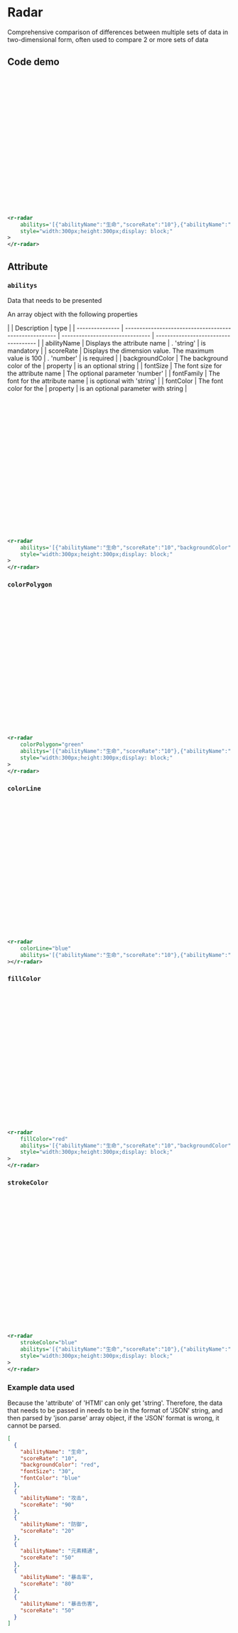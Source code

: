 # Radar

Comprehensive comparison of differences between multiple sets of data in two-dimensional form, often used to compare 2 or more sets of data

## Code demo

<r-radar style="width:300px;height:300px;display: block;" abilitys='[{"abilityName":"生命","scoreRate":"10"},{"abilityName":"攻击","scoreRate":"90"},{"abilityName":"防御","scoreRate":"20"},{"abilityName":"元素精通","scoreRate":"50"},{"abilityName":"暴击率","scoreRate":"80"},{"abilityName":"暴击伤害","scoreRate":"50"}]'></r-radar>

```xml
<r-radar
    abilitys='[{"abilityName":"生命","scoreRate":"10"},{"abilityName":"攻击","scoreRate":"90"},{"abilityName":"防御","scoreRate":"20"},{"abilityName":"元素精通","scoreRate":"50"},{"abilityName":"暴击率","scoreRate":"80"},{"abilityName":"暴击伤害","scoreRate":"50"}]'
    style="width:300px;height:300px;display: block;"
>
</r-radar>
```

## Attribute

### `abilitys`

Data that needs to be presented

An array object with the following properties

|                 | Description                                            | type                            |
| --------------- | ------------------------------------------------------ | ------------------------------- | ------------------------------------ |
| abilityName     | Displays the attribute name                            | . 'string'                      | is mandatory                         |
| scoreRate       | Displays the dimension value. The maximum value is 100 | . 'number'                      | is required                          |
| backgroundColor | The background color of the                            | property                        | is an optional string                |
| fontSize        | The font size for the attribute name                   | The optional parameter 'number' |
| fontFamily      | The font for the attribute name                        | is optional with 'string'       |
| fontColor       | The font color for the                                 | property                        | is an optional parameter with string |

<r-radar style="width:300px;height:300px;display: block;" abilitys='[{"abilityName":"生命","scoreRate":"10","backgroundColor":"red","fontSize":"30","fontColor":"blue"},{"abilityName":"攻击","scoreRate":"90"},{"abilityName":"防御","scoreRate":"20"},{"abilityName":"元素精通","scoreRate":"50"},{"abilityName":"暴击率","scoreRate":"80"},{"abilityName":"暴击伤害","scoreRate":"50"}]'></r-radar>

```xml
<r-radar
    abilitys='[{"abilityName":"生命","scoreRate":"10","backgroundColor":"red","fontSize":"30","fontColor":"blue"},{"abilityName":"攻击","scoreRate":"90"},{"abilityName":"防御","scoreRate":"20"},{"abilityName":"元素精通","scoreRate":"50"},{"abilityName":"暴击率","scoreRate":"80"},{"abilityName":"暴击伤害","scoreRate":"50"}]'
    style="width:300px;height:300px;display: block;"
>
</r-radar>
```

### `colorPolygon`

<r-radar style="width:300px;height:300px;display: block;" colorPolygon="green" abilitys='[{"abilityName":"生命","scoreRate":"10"},{"abilityName":"攻击","scoreRate":"90"},{"abilityName":"防御","scoreRate":"20"},{"abilityName":"元素精通","scoreRate":"50"},{"abilityName":"暴击率","scoreRate":"80"},{"abilityName":"暴击伤害","scoreRate":"50"}]'></r-radar>

```xml
<r-radar
    colorPolygon="green"
    abilitys='[{"abilityName":"生命","scoreRate":"10"},{"abilityName":"攻击","scoreRate":"90"},{"abilityName":"防御","scoreRate":"20"},{"abilityName":"元素精通","scoreRate":"50"},{"abilityName":"暴击率","scoreRate":"80"},{"abilityName":"暴击伤害","scoreRate":"50"}]'
    style="width:300px;height:300px;display: block;"
>
</r-radar>
```

### `colorLine`

<r-radar style="width:300px;height:300px;display: block;" colorLine="blue" abilitys='[{"abilityName":"生命","scoreRate":"10"},{"abilityName":"攻击","scoreRate":"90"},{"abilityName":"防御","scoreRate":"20"},{"abilityName":"元素精通","scoreRate":"50"},{"abilityName":"暴击率","scoreRate":"80"},{"abilityName":"暴击伤害","scoreRate":"50"}]'></r-radar>

```xml
<r-radar
    colorLine="blue"
    abilitys='[{"abilityName":"生命","scoreRate":"10"},{"abilityName":"攻击","scoreRate":"90"},{"abilityName":"防御","scoreRate":"20"},{"abilityName":"元素精通","scoreRate":"50"},{"abilityName":"暴击率","scoreRate":"80"},{"abilityName":"暴击伤害","scoreRate":"50"}]'
></r-radar>
```

### `fillColor`

<r-radar style="width:300px;height:300px;display: block;" fillColor="red" abilitys='[{"abilityName":"生命","scoreRate":"10"},{"abilityName":"攻击","scoreRate":"90"},{"abilityName":"防御","scoreRate":"20"},{"abilityName":"元素精通","scoreRate":"50"},{"abilityName":"暴击率","scoreRate":"80"},{"abilityName":"暴击伤害","scoreRate":"50"}]'></r-radar>

```xml
<r-radar
    fillColor="red"
    abilitys='[{"abilityName":"生命","scoreRate":"10","backgroundColor":"red","fontSize":"30","fontColor":"blue"},{"abilityName":"攻击","scoreRate":"90"},{"abilityName":"防御","scoreRate":"20"},{"abilityName":"元素精通","scoreRate":"50"},{"abilityName":"暴击率","scoreRate":"80"},{"abilityName":"暴击伤害","scoreRate":"50"}]'
    style="width:300px;height:300px;display: block;"
>
</r-radar>
```

### `strokeColor`

<r-radar style="width:300px;height:300px;display: block;" strokeColor="blue" abilitys='[{"abilityName":"生命","scoreRate":"10"},{"abilityName":"攻击","scoreRate":"90"},{"abilityName":"防御","scoreRate":"20"},{"abilityName":"元素精通","scoreRate":"50"},{"abilityName":"暴击率","scoreRate":"80"},{"abilityName":"暴击伤害","scoreRate":"50"}]'></r-radar>

```xml
<r-radar
    strokeColor="blue"
    abilitys='[{"abilityName":"生命","scoreRate":"10"},{"abilityName":"攻击","scoreRate":"90"},{"abilityName":"防御","scoreRate":"20"},{"abilityName":"元素精通","scoreRate":"50"},{"abilityName":"暴击率","scoreRate":"80"},{"abilityName":"暴击伤害","scoreRate":"50"}]'
    style="width:300px;height:300px;display: block;"
>
</r-radar>
```

### Example data used

Because the 'attribute' of 'HTMl' can only get 'string'. Therefore, the data that needs to be passed in needs to be in the format of 'JSON' string, and then parsed by 'json.parse' array object, if the 'JSON' format is wrong, it cannot be parsed.

```json
[
  {
    "abilityName": "生命",
    "scoreRate": "10",
    "backgroundColor": "red",
    "fontSize": "30",
    "fontColor": "blue"
  },
  {
    "abilityName": "攻击",
    "scoreRate": "90"
  },
  {
    "abilityName": "防御",
    "scoreRate": "20"
  },
  {
    "abilityName": "元素精通",
    "scoreRate": "50"
  },
  {
    "abilityName": "暴击率",
    "scoreRate": "80"
  },
  {
    "abilityName": "暴击伤害",
    "scoreRate": "50"
  }
]
```
